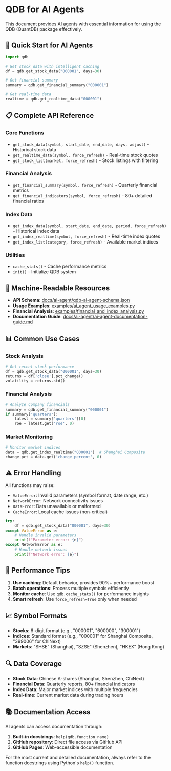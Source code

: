 # QDB for AI Agents

This document provides AI agents with essential information for using the QDB (QuantDB) package effectively.

## 🎯 Quick Start for AI Agents

```python
import qdb

# Get stock data with intelligent caching
df = qdb.get_stock_data("000001", days=30)

# Get financial summary
summary = qdb.get_financial_summary("000001")

# Get real-time data
realtime = qdb.get_realtime_data("000001")
```

## 📋 Complete API Reference

### Core Functions
- `get_stock_data(symbol, start_date, end_date, days, adjust)` - Historical stock data
- `get_realtime_data(symbol, force_refresh)` - Real-time stock quotes
- `get_stock_list(market, force_refresh)` - Stock listings with filtering

### Financial Analysis
- `get_financial_summary(symbol, force_refresh)` - Quarterly financial metrics
- `get_financial_indicators(symbol, force_refresh)` - 80+ detailed financial ratios

### Index Data
- `get_index_data(symbol, start_date, end_date, period, force_refresh)` - Historical index data
- `get_index_realtime(symbol, force_refresh)` - Real-time index quotes
- `get_index_list(category, force_refresh)` - Available market indices

### Utilities
- `cache_stats()` - Cache performance metrics
- `init()` - Initialize QDB system

## 🔧 Machine-Readable Resources

- **API Schema**: [docs/ai-agent/qdb-ai-agent-schema.json](docs/ai-agent/qdb-ai-agent-schema.json)
- **Usage Examples**: [examples/ai_agent_usage_examples.py](examples/ai_agent_usage_examples.py)
- **Financial Analysis**: [examples/financial_and_index_analysis.py](examples/financial_and_index_analysis.py)
- **Documentation Guide**: [docs/ai-agent/ai-agent-documentation-guide.md](docs/ai-agent/ai-agent-documentation-guide.md)

## 📊 Common Use Cases

### Stock Analysis
```python
# Get recent stock performance
df = qdb.get_stock_data("000001", days=30)
returns = df['close'].pct_change()
volatility = returns.std()
```

### Financial Analysis
```python
# Analyze company financials
summary = qdb.get_financial_summary("000001")
if summary['quarters']:
    latest = summary['quarters'][0]
    roe = latest.get('roe', 0)
```

### Market Monitoring
```python
# Monitor market indices
data = qdb.get_index_realtime("000001")  # Shanghai Composite
change_pct = data.get('change_percent', 0)
```

## ⚠️ Error Handling

All functions may raise:
- `ValueError`: Invalid parameters (symbol format, date range, etc.)
- `NetworkError`: Network connectivity issues
- `DataError`: Data unavailable or malformed
- `CacheError`: Local cache issues (non-critical)

```python
try:
    df = qdb.get_stock_data("000001", days=30)
except ValueError as e:
    # Handle invalid parameters
    print(f"Parameter error: {e}")
except NetworkError as e:
    # Handle network issues
    print(f"Network error: {e}")
```

## 🚀 Performance Tips

1. **Use caching**: Default behavior, provides 90%+ performance boost
2. **Batch operations**: Process multiple symbols efficiently
3. **Monitor cache**: Use `qdb.cache_stats()` for performance insights
4. **Smart refresh**: Use `force_refresh=True` only when needed

## 📈 Symbol Formats

- **Stocks**: 6-digit format (e.g., "000001", "600000", "300001")
- **Indices**: Standard format (e.g., "000001" for Shanghai Composite, "399006" for ChiNext)
- **Markets**: "SHSE" (Shanghai), "SZSE" (Shenzhen), "HKEX" (Hong Kong)

## 🔍 Data Coverage

- **Stock Data**: Chinese A-shares (Shanghai, Shenzhen, ChiNext)
- **Financial Data**: Quarterly reports, 80+ financial indicators
- **Index Data**: Major market indices with multiple frequencies
- **Real-time**: Current market data during trading hours

## 📚 Documentation Access

AI agents can access documentation through:
1. **Built-in docstrings**: `help(qdb.function_name)`
2. **GitHub repository**: Direct file access via GitHub API
3. **GitHub Pages**: Web-accessible documentation

For the most current and detailed documentation, always refer to the function docstrings using Python's `help()` function.
